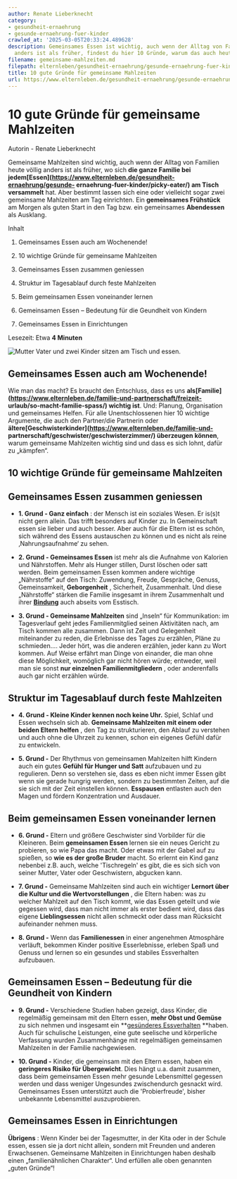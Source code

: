 ```yaml
---
author: Renate Lieberknecht
category:
- gesundheit-ernaehrung
- gesunde-ernaehrung-fuer-kinder
crawled_at: '2025-03-05T20:33:24.489628'
description: Gemeinsames Essen ist wichtig, auch wenn der Alltag von Familien heute
  anders ist als früher, findest du hier 10 Gründe, warum das auch heute noch so ist.
filename: gemeinsame-mahlzeiten.md
filepath: elternleben/gesundheit-ernaehrung/gesunde-ernaehrung-fuer-kinder/gemeinsame-mahlzeiten.md
title: 10 gute Gründe für gemeinsame Mahlzeiten
url: https://www.elternleben.de/gesundheit-ernaehrung/gesunde-ernaehrung-fuer-kinder/gemeinsame-mahlzeiten/
---
```


#  10 gute Gründe für gemeinsame Mahlzeiten

Autorin - Renate Lieberknecht

Gemeinsame Mahlzeiten sind wichtig, auch wenn der Alltag von Familien heute
völlig anders ist als früher, wo sich **die ganze Familie bei
jedem[Essen](https://www.elternleben.de/gesundheit-ernaehrung/gesunde-
ernaehrung-fuer-kinder/picky-eater/) am Tisch versammelt** hat. Aber bestimmt
lassen sich eine oder vielleicht sogar zwei gemeinsame Mahlzeiten am Tag
einrichten. Ein **gemeinsames Frühstück** am Morgen als guten Start in den Tag
bzw. ein gemeinsames **Abendessen** als Ausklang.

Inhalt

1. Gemeinsames Essen auch am Wochenende!

2. 10 wichtige Gründe für gemeinsame Mahlzeiten

3. Gemeinsames Essen zusammen geniessen

4. Struktur im Tagesablauf durch feste Mahlzeiten

5. Beim gemeinsamen Essen voneinander lernen

6. Gemeinsamen Essen – Bedeutung für die Geundheit von Kindern

7. Gemeinsames Essen in Einrichtungen

Lesezeit: Etwa **4 Minuten**

![Mutter Vater und zwei Kinder sitzen am Tisch und
essen.](/fileadmin/_processed_/4/8/csm_Artikel_10_gute_Gru__nde_fu__r_gemeinsame_Mahlzeiten_Klein_092d91f846.jpg)

##  Gemeinsames Essen auch am Wochenende!

Wie man das macht? Es braucht den Entschluss, dass es uns
**als[Familie](https://www.elternleben.de/familie-und-partnerschaft/freizeit-
urlaub/so-macht-familie-spass/) wichtig ist**. Und: Planung, Organisation und
gemeinsames Helfen. Für alle Unentschlossenen hier 10 wichtige Argumente, die
auch den Partner/die Partnerin oder
**ältere[Geschwisterkinder](https://www.elternleben.de/familie-und-
partnerschaft/geschwister/geschwisterzimmer/) überzeugen können**, warum
gemeinsame Mahlzeiten wichtig sind und dass es sich lohnt, dafür zu „kämpfen“.

##  10 wichtige Gründe für gemeinsame Mahlzeiten

##  Gemeinsames Essen zusammen geniessen

  * **1\. Grund - Ganz einfach** : der Mensch ist ein soziales Wesen. Er is(s)t nicht gern allein. Das trifft besonders auf Kinder zu. In Gemeinschaft essen sie lieber und auch besser. Aber auch für die Eltern ist es schön, sich während des Essens austauschen zu können und es nicht als reine ‚Nahrungsaufnahme‘ zu sehen.  

  * **2\. Grund - Gemeinsames Essen** ist mehr als die Aufnahme von Kalorien und Nährstoffen. Mehr als Hunger stillen, Durst löschen oder satt werden. Beim gemeinsamen Essen kommen andere wichtige „Nährstoffe“ auf den Tisch: Zuwendung, Freude, Gespräche, Genuss, Gemeinsamkeit, **Geborgenheit** , Sicherheit, Zusammenhalt. Und diese „Nährstoffe“ stärken die Familie insgesamt in ihrem Zusammenhalt und ihrer **[Bindung](https://www.elternleben.de/baby/bindung/)** auch abseits vom Esstisch.  

  * **3\. Grund - Gemeinsame Mahlzeiten** sind „Inseln“ für Kommunikation: im Tagesverlauf geht jedes Familienmitglied seinen Aktivitäten nach, am Tisch kommen alle zusammen. Dann ist Zeit und Gelegenheit miteinander zu reden, die Erlebnisse des Tages zu erzählen, Pläne zu schmieden…. Jeder hört, was die anderen erzählen, jeder kann zu Wort kommen. Auf Weise erfährt man Dinge von einander, die man ohne diese Möglichkeit, womöglich gar nicht hören würde; entweder, weil man sie sonst **nur einzelnen Familienmitgliedern** , oder anderenfalls auch gar nicht erzählen würde.

##  Struktur im Tagesablauf durch feste Mahlzeiten

  * **4\. Grund - Kleine Kinder kennen noch keine Uhr.** Spiel, Schlaf und Essen wechseln sich ab. **Gemeinsame Mahlzeiten mit einem oder beiden Eltern helfen** , den Tag zu strukturieren, den Ablauf zu verstehen und auch ohne die Uhrzeit zu kennen, schon ein eigenes Gefühl dafür zu entwickeln.  

  * **5\. Grund -** Der Rhythmus von gemeinsamen Mahlzeiten hilft Kindern auch ein gutes **Gefühl für Hunger und Satt** aufzubauen und zu regulieren. Denn so verstehen sie, dass es eben nicht immer Essen gibt wenn sie gerade hungrig werden, sondern zu bestimmten Zeiten, auf die sie sich mit der Zeit einstellen können. **Esspausen** entlasten auch den Magen und fördern Konzentration und Ausdauer.

##  Beim gemeinsamen Essen voneinander lernen

  * **6\. Grund -** Eltern und größere Geschwister sind Vorbilder für die Kleineren. Beim **gemeinsamen Essen** lernen sie ein neues Gericht zu probieren, so wie Papa das macht. Oder etwas mit der Gabel auf zu spießen, so **wie es der große Bruder** macht. So erlernt ein Kind ganz nebenbei z.B. auch, welche 'Tischregeln' es gibt, die es sich sich von seiner Mutter, Vater oder Geschwistern, abgucken kann.  

  * **7\. Grund -** Gemeinsame Mahlzeiten sind auch ein wichtiger **Lernort über die Kultur und die Wertvorstellungen** , die Eltern haben: was zu welcher Mahlzeit auf den Tisch kommt, wie das Essen geteilt und wie gegessen wird, dass man nicht immer als erster bedient wird, dass das eigene **Lieblingsessen** nicht allen schmeckt oder dass man Rücksicht aufeinander nehmen muss.  

  * **8\. Grund -** Wenn das **Familienessen** in einer angenehmen Atmosphäre verläuft, bekommen Kinder positive Esserlebnisse, erleben Spaß und Genuss und lernen so ein gesundes und stabiles Essverhalten aufzubauen.

##  Gemeinsamen Essen – Bedeutung für die Geundheit von Kindern

  * **9\. Grund -** Verschiedene Studien haben gezeigt, dass Kinder, die regelmäßig gemeinsam mit den Eltern essen, **mehr Obst und Gemüse** zu sich nehmen und insgesamt ein **[gesünderes Essverhalten](https://www.elternleben.de/gesundheit-ernaehrung/gesunde-ernaehrung-fuer-kinder/magersucht/) **haben. Auch für schulische Leistungen, eine gute seelische und körperliche Verfassung wurden Zusammenhänge mit regelmäßigen gemeinsamen Mahlzeiten in der Familie nachgewiesen.  

  * **10\. Grund -** Kinder, die gemeinsam mit den Eltern essen, haben ein **geringeres Risiko für Übergewicht**. Dies hängt u.a. damit zusammen, dass beim gemeinsamen Essen mehr gesunde Lebensmittel gegessen werden und dass weniger Ungesundes zwischendurch gesnackt wird. Gemeinsames Essen unterstützt auch die 'Probierfreude', bisher unbekannte Lebensmittel auszuprobieren.

##  Gemeinsames Essen in Einrichtungen

**Übrigens** : Wenn Kinder bei der Tagesmutter, in der Kita oder in der Schule
essen, essen sie ja dort nicht allein, sondern mit Freunden und anderen
Erwachsenen. Gemeinsame Mahlzeiten in Einrichtungen haben deshalb einen
„familienähnlichen Charakter“. Und erfüllen alle oben genannten „guten
Gründe“!


